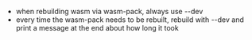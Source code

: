- when rebuilding wasm via wasm-pack, always use --dev
- every time the wasm-pack needs to be rebuilt, rebuild with --dev and print a message at the end about how long it took